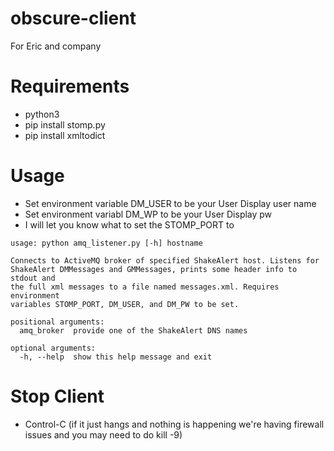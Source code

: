 # obscure-client
For Eric and company

# Requirements
- python3
- pip install stomp.py
- pip install xmltodict

# Usage
- Set environment variable DM_USER to be your User Display user name
- Set environment variabl DM_WP to be your User Display pw
- I will let you know what to set the STOMP_PORT to

```
usage: python amq_listener.py [-h] hostname

Connects to ActiveMQ broker of specified ShakeAlert host. Listens for
ShakeAlert DMMessages and GMMessages, prints some header info to stdout and
the full xml messages to a file named messages.xml. Requires environment
variables STOMP_PORT, DM_USER, and DM_PW to be set.

positional arguments:
  amq_broker  provide one of the ShakeAlert DNS names

optional arguments:
  -h, --help  show this help message and exit
```

# Stop Client
- Control-C (if it just hangs and nothing is happening we're having firewall issues and you may need to do kill -9)

